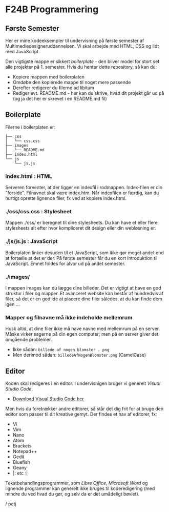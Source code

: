 # F24B Programmering

## Første Semester

Her er mine kodeeksempler til undervisning på første semester af Multimediedesigneruddannelsen. Vi skal arbejde med HTML, CSS og lidt med JavaScript. 

Den vigtigste mappe er sikkert *boilerplate* - den bliver model for stort set alle projekter på 1. semester. Hvis du henter dette repository, så kan du:

* Kopiere mappen med boilerplaten
* Omdøbe den kopierede mappe til noget mere passende
* Derefter redigerer du filerne ad libitum
* Rediger evt. README.md - her kan du skrive, hvad dit projekt går ud på (og ja det her er skrevet i en README.md fil)

## Boilerplate

Filerne i boilerplaten er:

~~~~~~
├── css
│   └── css.css
├── images
│   └── README.md
├── index.html
└── js
    └── js.js
~~~~~~

### index.html : HTML

Serveren forventer, at der ligger en indexfil i rodmappen. Index-filen er din "forside". Filnavnet skal være index.htm. Når indexfilen er færdig, kan du hurtigt oprette lignende filer, fx ved at kopiere index.html.

### ./css/css.css : Stylesheet

Mappen ./css/ er beregnet til dine stylesheets. Du kan have et eller flere stylesheets alt efter hvor kompliceret dit design eller din webløsning er. 

### ./js/js.js : JavaScript

Boilerplaten linker desuden til et JavaScript, som ikke gør meget andet end at fortælle at det er der. På første semester får du en kort introduktion til JavaScript. Emnet foldes for alvor ud på andet semester. 

### ./images/

I mappen images kan du lægge dine billeder. Det er vigtigt at have en god struktur i filer og mapper. Et avanceret website kan består af hundredvis af filer, så det er en god ide at placere dine filer således, at du kan finde dem igen ...

### Mapper og filnavne må ikke indeholde mellemrum 

Husk altid, at dine filer ikke må have navne med mellemrum på en server. Måske virker sagerne på din egen computer; men på en server giver det omgående problemer.

* Ikke sådan: `billede af nogen blomster . png`
* Men derimod sådan: `billedeAfNogenBlomster.png` (CamelCase)

## Editor

Koden skal redigeres i en editor. I undervisnigen bruger vi generelt *Visual Studio Code*. 

* [Download Visual Studio Code her](https://code.visualstudio.com/)

Men hvis du foretrækker andre editorer, så står det dig frit for at bruge den editor som passer til dit kreative gemyt. Der findes et hav af editorer, fx:

* Vi
* Vim
* Nano
* Atom 
* Brackets
* Notepad++
* Gedit
* Bluefish
* Geany
* |: etc :|

Tekstbehandlingsprogrammer, som *Libre Office*, *Microsoft Word* og lignende programmer kan generelt ikke bruges til koderedigering (med mindre du ved hvad du gør, og selv da er det umådeligt bøvlet).

/ petj